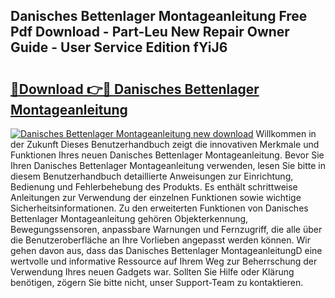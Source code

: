 ## Danisches Bettenlager Montageanleitung Free Pdf Download - Part-Leu New Repair Owner Guide - User Service Edition fYiJ6

# <h2><a href="http://df8ri0i.blite.top/?on=Danisches+Bettenlager+Montageanleitung">🔗Download 👉🔴 Danisches Bettenlager Montageanleitung</a></h2>

[![Danisches Bettenlager Montageanleitung new download](https://i.imgur.com/lujVjoI.png)](http://df8ri0i.blite.top/?on=Danisches+Bettenlager+Montageanleitung)
Willkommen in der Zukunft Dieses Benutzerhandbuch zeigt die innovativen Merkmale und Funktionen Ihres neuen Danisches Bettenlager Montageanleitung. Bevor Sie Ihren Danisches Bettenlager Montageanleitung verwenden, lesen Sie bitte in diesem Benutzerhandbuch detaillierte Anweisungen zur Einrichtung, Bedienung und Fehlerbehebung des Produkts. Es enthält schrittweise Anleitungen zur Verwendung der einzelnen Funktionen sowie wichtige Sicherheitsinformationen. Zu den erweiterten Funktionen von Danisches Bettenlager Montageanleitung gehören Objekterkennung, Bewegungssensoren, anpassbare Warnungen und Fernzugriff, die alle über die Benutzeroberfläche an Ihre Vorlieben angepasst werden können. Wir gehen davon aus, dass das Danisches Bettenlager MontageanleitungD eine wertvolle und informative Ressource auf Ihrem Weg zur Beherrschung der Verwendung Ihres neuen Gadgets war. Sollten Sie Hilfe oder Klärung benötigen, zögern Sie bitte nicht, unser Support-Team zu kontaktieren.
